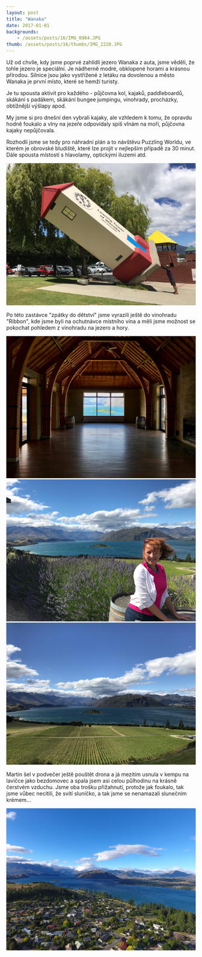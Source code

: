 ```yaml
---
layout: post
title: "Wanaka"
date: 2017-01-01
backgrounds:
    - /assets/posts/16/IMG_0984.JPG
thumb: /assets/posts/16/thumbs/IMG_2228.JPG
---
```


Už od chvíle, kdy jsme poprvé zahlídli jezero Wanaka z auta, jsme věděli, že tohle jezero je speciální. Je nádherně modré, obklopené horami a krásnou přírodou. Silnice jsou jako vystřižené z letáku na dovolenou a město Wanaka je první místo, které se hemží turisty.

Je tu spousta aktivit pro každého - půjčovna kol, kajaků, paddleboardů, skákání s padákem, skákání bungee jumpingu, vinohrady, procházky, obtížnější výšlapy apod.

My jsme si pro dnešní den vybrali kajaky, ale vzhledem k tomu, že opravdu hodně foukalo a vlny na jezeře odpovídaly spíš vlnám na moři, půjčovna kajaky nepůjčovala.

Rozhodli jsme se tedy pro náhradní plán a to návštěvu Puzzling Worldu, ve kterém je obrovské bludiště, které lze projít v nejlepším případě za 30 minut. Dále spousta místostí s hlavolamy, optickými iluzemi atd.

<a href="/assets/posts/16/IMG_2228.JPG" title="Puzzling World">
	<img src="/assets/posts/16/thumbs/IMG_2228.JPG">
</a>

Po této zastávce "zpátky do dětství" jsme vyrazili ještě do vinohradu "Ribbon", kde jsme byli na ochutnávce místního vína a měli jsme možnost se pokochat pohledem z vinohradu na jezero a hory.

<a href="/assets/posts/16/IMG_0984.JPG" title="Vinice Ribbon">
	<img src="/assets/posts/16/thumbs/IMG_0984.JPG">
</a>

<a href="/assets/posts/16/IMG_0988.JPG" title="Výhled na jezero Wanaka z vinice Ribbon">
	<img src="/assets/posts/16/thumbs/IMG_0988.JPG">
</a>

<a href="/assets/posts/16/IMG_0995.JPG" title="Výhled na jezero Wanaka z vinice Ribbon">
	<img src="/assets/posts/16/thumbs/IMG_0995.JPG">
</a>

Martin šel v podvečer ještě pouštět drona a já mezitím usnula v kempu na lavičce jako bezdomovec a spala jsem asi celou půlhodinu na krásně čerstvém vzduchu. Jsme oba trošku přižahnutí, protože jak foukalo, tak jsme vůbec necítili, že svítí sluníčko, a tak jsme se nenamazali slunečním krémem...

<a href="/assets/posts/16/DJI_0004.JPG" title="Jezero Wanaka z ptačí perspektivy">
	<img src="/assets/posts/16/thumbs/DJI_0004.JPG">
</a>
